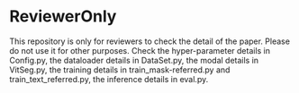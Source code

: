 # ReviewerOnly
This repository is only for reviewers to check the detail of the paper. Please do not use it for other purposes. 
Check the hyper-parameter details in Config.py, the dataloader details in DataSet.py, the modal details in VitSeg.py, the training details in train_mask-referred.py and train_text_referred.py, the inference details in eval.py.
